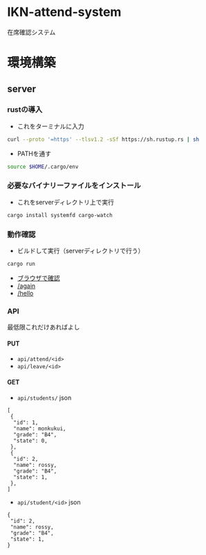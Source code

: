 # IKN-attend-system
在席確認システム

# 環境構築
## server
### rustの導入

- これをターミナルに入力

```bash
curl --proto '=https' --tlsv1.2 -sSf https://sh.rustup.rs | sh
```

- PATHを通す
```bash
source $HOME/.cargo/env
```

### 必要なバイナリーファイルをインストール

- これをserverディレクトリ上で実行

```bash
cargo install systemfd cargo-watch
```

### 動作確認

- ビルドして実行（serverディレクトリで行う）

```bash
cargo run
```

- [ブラウザで確認](http://localhost:8088)
 - [/again](http://localhost:8088/again)
 - [/hello](http://localhost:8088/hello)
 
 
 ### API
 最低限これだけあればよし
 #### PUT
 - `api/attend/<id>`
 - `api/leave/<id>`
 
 #### GET
 - `api/students/`
 json
 ```
 [
  {
   "id": 1,
   "name": monkukui,
   "grade": "B4",
   "state": 0,
  },
  {
   "id": 2,
   "name": rossy,
   "grade": "B4",
   "state": 1,
  },
 ]
 ```
 - `api/student/<id>`
 json
 ```
 {
  "id": 2,
  "name": rossy,
  "grade": "B4",
  "state": 1,
 }
 ```
 
